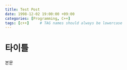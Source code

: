 ```yaml
---
title: Test Post
date: 1998-12-02 19:00:00 +09:00
categories: [Programming, C++]
tags: [c++]     # TAG names should always be lowercase
---
```



# 타이틀

본문

